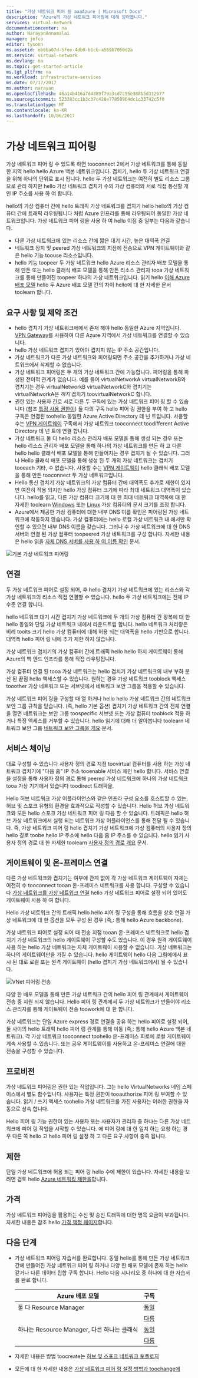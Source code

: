 ```yaml
---
title: "가상 네트워크 피어 링 aaaAzure | Microsoft Docs"
description: "Azure의 가상 네트워크 피어링에 대해 알아봅니다."
services: virtual-network
documentationcenter: na
author: NarayanAnnamalai
manager: jefco
editor: tysonn
ms.assetid: eb0ba07d-5fee-4db0-b1cb-a569b7060d2a
ms.service: virtual-network
ms.devlang: na
ms.topic: get-started-article
ms.tgt_pltfrm: na
ms.workload: infrastructure-services
ms.date: 07/17/2017
ms.author: narayan
ms.openlocfilehash: 46a14b416a7d4389f79a3cd7c55e388b5d312577
ms.sourcegitcommit: 523283cc1b3c37c428e77850964dc1c33742c5f0
ms.translationtype: MT
ms.contentlocale: ko-KR
ms.lasthandoff: 10/06/2017
---
```

# <a name="virtual-network-peering"></a>가상 네트워크 피어링
가상 네트워크 피어 링 수 있도록 하면 tooconnect 2에서 가상 네트워크를 통해 동일한 지역 hello hello Azure 백본 네트워크입니다. 겹치기, hello 두 가상 네트워크 연결을 위해 하나의 단위로 표시 됩니다. hello 두 가상 네트워크는 여전히 별도 리소스 그룹으로 관리 하지만 hello 가상 네트워크 겹치기 수의 가상 컴퓨터와 서로 직접 통신할 개인 IP 주소를 사용 하 여 합니다.

hello의 가상 컴퓨터 간에 hello 트래픽 가상 네트워크를 겹치기 hello hello의 가상 컴퓨터 간에 트래픽 라우팅됩니다 처럼 Azure 인프라를 통해 라우팅되어 동일한 가상 네트워크입니다. 가상 네트워크 피어 링을 사용 하 여 hello 이점 중 일부는 다음과 같습니다.

* 다른 가상 네트워크에 있는 리소스 간에 짧은 대기 시간, 높은 대역폭 연결
* 네트워크 장치 및 peered 가상 네트워크의 지점에 전송으로 VPN 게이트웨이와 같은 hello 기능 toouse 리소스입니다.
* hello 기능 toopeer 두 가상 네트워크 hello Azure 리소스 관리자 배포 모델을 통해 만든 또는 hello 클래식 배포 모델을 통해 만든 리소스 관리자 tooa 가상 네트워크를 통해 만들어진 toopeer 하나의 가상 네트워크입니다. 읽기 hello [이해 Azure 배포 모델](../azure-resource-manager/resource-manager-deployment-model.md?toc=%2fazure%2fvirtual-network%2ftoc.json) hello 두 Azure 배포 모델 간의 차이 hello에 대 한 자세한 문서 toolearn 합니다.

## <a name="requirements-constraints"></a>요구 사항 및 제약 조건

* hello 겹치기 가상 네트워크에에서 존재 해야 hello 동일한 Azure 지역입니다. [VPN Gateway](../vpn-gateway/vpn-gateway-about-vpngateways.md?toc=%2fazure%2fvirtual-network%2ftoc.json#V2V)를 사용하여 다른 Azure 지역에서 가상 네트워크를 연결할 수 있습니다.
* hello 가상 네트워크 겹치기 있어야 겹치지 않는 IP 주소 공간입니다.
* 가상 네트워크가 다른 가상 네트워크와 피어링되면 주소 공간을 추가하거나 가상 네트워크에서 삭제할 수 없습니다.
* 가상 네트워크 피어링은 두 개의 가상 네트워크 간에 가능합니다. 피어링을 통해 파생된 전이적 관계가 없습니다. 예를 들어 virtualNetworkA virtualNetworkB와 겹치기는 경우 virtualNetworkB virtualNetworkC와 겹치기는 virtualNetworkA은 *하지* 겹치기 toovirtualNetworkC 합니다.
* 권한 있는 사용자 긴로 서로 다른 두 구독에 있는 가상 네트워크 피어 링 할 수 있습니다 (참조 [특정 사용 권한이](create-peering-different-deployment-models-subscriptions.md#permissions)) 둘 다의 구독 hello 피어 링 권한을 부여 하 고 hello 구독은 연결된 toohello 동일한 Azure Active Directory 테 넌 트입니다. 사용할 수는 [VPN 게이트웨이](../vpn-gateway/vpn-gateway-about-vpngateways.md?toc=%2fazure%2fvirtual-network%2ftoc.json#V2V) 구독에서 가상 네트워크 tooconnect toodifferent Active Directory 테 넌 트에 연결 합니다.
* 가상 네트워크 둘 다 hello 리소스 관리자 배포 모델을 통해 생성 되는 경우 또는 hello 리소스 관리자 배포 모델을 통해 하나의 가상 네트워크를 만든 하 고 다른 hello hello 클래식 배포 모델을 통해 만들어지는 경우 겹치기 될 수 있습니다. 그러나 Hello 클래식 배포 모델을 통해 생성 된 두 개의 가상 네트워크는 겹치기 tooeach 기타, 수 없습니다. 사용할 수는 [VPN 게이트웨이](../vpn-gateway/vpn-gateway-about-vpngateways.md?toc=%2fazure%2fvirtual-network%2ftoc.json#V2V) hello 클래식 배포 모델을 통해 만든 tooconnect 두 가상 네트워크입니다.
* Hello 통신 겹치기 가상 네트워크의 가상 컴퓨터 간에 대역폭도 추가로 제한이 있지만 여전히 적용 되지만 hello 가상 컴퓨터 크기에 따라 최대 네트워크 대역폭이 있습니다. hello를 읽고, 다른 가상 컴퓨터 크기에 대 한 최대 네트워크 대역폭에 대 한 자세한 toolearn [Windows](../virtual-machines/windows/sizes.md?toc=%2fazure%2fvirtual-network%2ftoc.json) 또는 [Linux](../virtual-machines/linux/sizes.md?toc=%2fazure%2fvirtual-network%2ftoc.json) 가상 컴퓨터의 문서 크기를 조정 합니다.
* Azure에서 제공한 가상 컴퓨터에 대한 내부 DNS 이름 확인은 피어링된 가상 네트워크에 작동하지 않습니다. 가상 컴퓨터에는 hello 로컬 가상 네트워크 내 에서만 확인할 수 있으면 내부 DNS 이름을 갖습니다. 그러나 수 가상 네트워크에 대 한 DNS 서버와 연결 된 가상 컴퓨터 toopeered 가상 네트워크를 구성 합니다. 자세한 내용은 hello 읽을 [자체 DNS 서버를 사용 하 여 이름 확인](virtual-networks-name-resolution-for-vms-and-role-instances.md#name-resolution-using-your-own-dns-server) 문서.

![기본 가상 네트워크 피어링](./media/virtual-networks-peering-overview/figure01.png)

## <a name="connectivity"></a>연결
두 가상 네트워크 피어로 설정 되어, 후 hello 겹치기 가상 네트워크에 있는 리소스와 각 가상 네트워크의 리소스 직접 연결할 수 있습니다. hello 두 가상 네트워크에는 전체 IP 수준 연결 합니다.

hello 네트워크 대기 시간 겹치기 가상 네트워크에 두 개의 가상 컴퓨터 간 왕복에 대 한 hello 동일와 단일 가상 네트워크 내에서 라운드트립 합니다. hello 네트워크 처리량은 비례 tooits 크기 hello 가상 컴퓨터에 대해 허용 되는 대역폭을 hello 기반으로 합니다. 대역폭 hello 피어 링 내에 추가 제한 하지 않습니다.

가상 네트워크 겹치기의 가상 컴퓨터 간에 트래픽 hello hello 하지 게이트웨이 통해 Azure의 백 엔드 인프라를 통해 직접 라우팅됩니다.

가상 컴퓨터 연결 된 tooa 가상 네트워크는 hello 겹치기 가상 네트워크의 내부 부하 분산 된 끝점 hello 액세스할 수 있습니다. 원하는 경우 가상 네트워크 tooblock 액세스 tooother 가상 네트워크 또는 서브넷에서 네트워크 보안 그룹을 적용할 수 있습니다.

가상 네트워크 피어 링을 구성할 때 열 하거나 hello hello 가상 네트워크 간의 네트워크 보안 그룹 규칙을 닫습니다. (즉, hello 기본 옵션) 겹치기 가상 네트워크 간의 전체 연결을 열면 네트워크는 보안 그룹 toospecific 서브넷 또는 가상 컴퓨터 tooblock 적용 하거나 특정 액세스를 거부할 수 있습니다. hello 읽기에 대해 더 알아봅니다 toolearn 네트워크 보안 그룹 [네트워크 보안 그룹을 개요](virtual-networks-nsg.md) 문서.

## <a name="service-chaining"></a>서비스 체이닝
대로 구성할 수 있습니다 사용자 정의 경로 지점 toovirtual 컴퓨터를 사용 하는 가상 네트워크 겹치기에 "다음 홉" IP 주소 tooenable 서비스 체인 hello 합니다. 서비스 연결을 설정을 통해 사용자 정의 경로 통해 peered 가상 네트워크에 하나의 가상 네트워크 tooa 가상 기기에서 있습니다 toodirect 트래픽을.

Hello 허브 네트워크 가상 어플라이언스와 같은 인프라 구성 요소를 호스트할 수 있는, 허브 및 스포크 유형의 환경을 효과적으로 작성할 수 있습니다. Hello 허브 가상 네트워크와 모든 hello 스포크 가상 네트워크 피어 링 다음 할 수 있습니다. 트래픽은 hello 허브 가상 네트워크에서 실행 되는 네트워크 가상 어플라이언스를 통해 전달 될 수 있습니다. 즉, 가상 네트워크 피어 링 hello 겹치기 가상 네트워크에 가상 컴퓨터의 사용자 정의 hello 경로 toobe hello IP 주소에 hello 다음 홉 IP 주소를 수 있습니다. hello 읽기 사용자 정의 경로 대 한 자세한 toolearn [사용자 정의 경로 개요](virtual-networks-udr-overview.md) 문서.

## <a name="gateways-and-on-premises-connectivity"></a>게이트웨이 및 온-프레미스 연결
다른 가상 네트워크와 겹치기는 여부에 관계 없이 각 가상 네트워크 게이트웨이 자체는 여전히 수 tooconnect tooan 온-프레미스 네트워크를 사용 합니다. 구성할 수 있습니다 [가상 네트워크를 가상 네트워크 연결](../vpn-gateway/vpn-gateway-vnet-vnet-rm-ps.md?toc=%2fazure%2fvirtual-network%2ftoc.json) hello 가상 네트워크 피어로 설정 되어 있어도 게이트웨이 사용 하 여 합니다.

Hello 가상 네트워크 간의 트래픽 hello hello 피어 링 구성을 통해 흐름을 상호 연결 가상 네트워크에 대 한 옵션을 모두 구성 된 경우 (즉,: 통해 hello Azure backbone).

가상 네트워크 피어로 설정 되어 때 전송 지점 tooan 온-프레미스 네트워크로 hello 겹치기 가상 네트워크의 hello 게이트웨이 구성할 수도 있습니다. 이 경우 원격 게이트웨이 사용 하는 hello 가상 네트워크는 자체 게이트웨이 사용할 수 없습니다. 가상 네트워크는 하나의 게이트웨이만을 가질 수 있습니다. hello 게이트웨이 hello 다음 그림에에서 표시 된 대로 로컬 또는 원격 게이트웨이 (hello 겹치기 가상 네트워크에서) 될 수 있습니다.

![VNet 피어링 전송](./media/virtual-networks-peering-overview/figure02.png)

다양 한 배포 모델을 통해 만든 가상 네트워크 간의 hello 피어 링 관계에서 게이트웨이 전송 중 지원 되지 않습니다. Hello 피어 링 관계에서 두 가상 네트워크가 만들어야 리소스 관리자를 통해 게이트웨이 전송 toowork에 대 한 합니다.

가상 네트워크는 단일 Azure express 경로 연결을 공유 하는 hello 피어로 설정 되어, 둘 사이의 hello 트래픽 hello 피어 링 관계를 통해 이동 (즉,: 통해 hello Azure 백본 네트워크). 각 가상 네트워크 tooconnect toohello 온-프레미스 회로에 로컬 게이트웨이 계속 사용할 수 있습니다. 또는 공유 게이트웨이를 사용하고 온-프레미스 연결에 대한 전송을 구성할 수 있습니다.

## <a name="provisioning"></a>프로비전
가상 네트워크 피어링은 권한 있는 작업입니다. 그는 hello VirtualNetworks 네임 스페이스에서 별도 함수입니다. 사용자는 특정 권한이 tooauthorize 피어 링 부여할 수 있습니다. 읽기 / 쓰기 액세스 toohello 가상 네트워크를 가진 사용자는 이러한 권한을 자동으로 상속 합니다.

Hello 피어 링 기능 권한이 있는 사용자 또는 사용자가 관리자 중 하나는 다른 가상 네트워크에 피어 링 작업을 시작할 수 있습니다. 에 피어 링에 대 한 일치 하는 요청 하는 경우 다른 쪽 hello 고 hello 피어 링 설정 하 고 다른 요구 사항이 충족 됩니다.

## <a name="limits"></a>제한
단일 가상 네트워크에 허용 되는 피어 링 hello 수에 제한이 있습니다. 자세한 내용을 보려면 검토 hello [Azure 네트워킹 제한을](../azure-subscription-service-limits.md#networking-limits)합니다.

## <a name="pricing"></a>가격
가상 네트워크 피어링을 활용하는 수신 및 송신 트래픽에 대한 명목 요금이 부과됩니다. 자세한 내용은 참조 hello [가격 책정 페이지](https://azure.microsoft.com/pricing/details/virtual-network)합니다.

## <a name="next-steps"></a>다음 단계

* 가상 네트워크 피어링 자습서를 완료합니다. 동일 hello를 통해 만든 가상 네트워크 간에 만들어진 가상 네트워크 피어 링 하거나 다양 한 배포 모델에 존재 하는 hello 같거나 다른 데이터 집합 구독 합니다. Hello 다음 시나리오 중 하나에 대 한 자습서를 완료 합니다.
 
    |Azure 배포 모델  | 구독  |
    |---------|---------|
    |둘 다 Resource Manager |[동일](virtual-network-create-peering.md)|
    | |[다름](create-peering-different-subscriptions.md)|
    |하나는 Resource Manager, 다른 하나는 클래식     |[동일](create-peering-different-deployment-models.md)|
    | |[다름](create-peering-different-deployment-models-subscriptions.md)|

* 자세한 내용은 방법 toocreate는 [허브 및 스포크 네트워크 토폴로지](/azure/architecture/reference-architectures/hybrid-networking/hub-spoke?toc=%2fazure%2fvirtual-network%2ftoc.json#vnet-peering) 
* 모든에 대 한 자세한 내용은 [가상 네트워크 피어 링 설정 방법과 toochange에](virtual-network-manage-peering.md)
